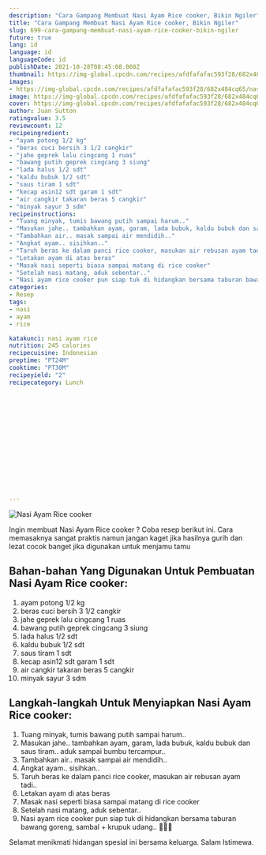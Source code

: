 ```yaml
---
description: "Cara Gampang Membuat Nasi Ayam Rice cooker, Bikin Ngiler"
title: "Cara Gampang Membuat Nasi Ayam Rice cooker, Bikin Ngiler"
slug: 699-cara-gampang-membuat-nasi-ayam-rice-cooker-bikin-ngiler
future: true
lang: id
language: id
languageCode: id
publishDate: 2021-10-28T08:45:08.060Z 
thumbnail: https://img-global.cpcdn.com/recipes/afdfafafac593f28/682x484cq65/nasi-ayam-rice-cooker-foto-resep-utama.png
images:
- https://img-global.cpcdn.com/recipes/afdfafafac593f28/682x484cq65/nasi-ayam-rice-cooker-foto-resep-utama.png
image: https://img-global.cpcdn.com/recipes/afdfafafac593f28/682x484cq65/nasi-ayam-rice-cooker-foto-resep-utama.png
cover: https://img-global.cpcdn.com/recipes/afdfafafac593f28/682x484cq65/nasi-ayam-rice-cooker-foto-resep-utama.png
author: Juan Sutton
ratingvalue: 3.5
reviewcount: 12
recipeingredient:
- "ayam potong 1/2 kg"
- "beras cuci bersih 3 1/2 cangkir"
- "jahe geprek lalu cingcang 1 ruas"
- "bawang putih geprek cingcang 3 siung"
- "lada halus 1/2 sdt"
- "kaldu bubuk 1/2 sdt"
- "saus tiram 1 sdt"
- "kecap asin12 sdt garam 1 sdt"
- "air cangkir takaran beras 5 cangkir"
- "minyak sayur 3 sdm"
recipeinstructions:
- "Tuang minyak, tumis bawang putih sampai harum.."
- "Masukan jahe.. tambahkan ayam, garam, lada bubuk, kaldu bubuk dan saus tiram.. aduk sampai bumbu tercampur.."
- "Tambahkan air.. masak sampai air mendidih.."
- "Angkat ayam.. sisihkan.."
- "Taruh beras ke dalam panci rice cooker, masukan air rebusan ayam tadi.."
- "Letakan ayam di atas beras"
- "Masak nasi seperti biasa sampai matang di rice cooker"
- "Setelah nasi matang, aduk sebentar.."
- "Nasi ayam rice cooker pun siap tuk di hidangkan bersama taburan bawang goreng, sambal + krupuk udang.. 🤗🍛🤤"
categories:
- Resep
tags:
- nasi
- ayam
- rice

katakunci: nasi ayam rice 
nutrition: 245 calories
recipecuisine: Indonesian
preptime: "PT24M"
cooktime: "PT30M"
recipeyield: "2"
recipecategory: Lunch


     
    
    
    
    
    
    
    
    
    
    
      
    
---
```



![Nasi Ayam Rice cooker](https://img-global.cpcdn.com/recipes/afdfafafac593f28/682x484cq65/nasi-ayam-rice-cooker-foto-resep-utama.png)

Ingin membuat Nasi Ayam Rice cooker ? Coba resep berikut ini. Cara memasaknya sangat praktis namun jangan kaget jika hasilnya gurih dan lezat cocok banget jika digunakan untuk menjamu tamu

<!--inarticleads1-->

## Bahan-bahan Yang Digunakan Untuk Pembuatan Nasi Ayam Rice cooker:

1. ayam potong 1/2 kg
1. beras cuci bersih 3 1/2 cangkir
1. jahe geprek lalu cingcang 1 ruas
1. bawang putih geprek cingcang 3 siung
1. lada halus 1/2 sdt
1. kaldu bubuk 1/2 sdt
1. saus tiram 1 sdt
1. kecap asin12 sdt garam 1 sdt
1. air cangkir takaran beras 5 cangkir
1. minyak sayur 3 sdm



<!--inarticleads2-->

## Langkah-langkah Untuk Menyiapkan Nasi Ayam Rice cooker:

1. Tuang minyak, tumis bawang putih sampai harum..
1. Masukan jahe.. tambahkan ayam, garam, lada bubuk, kaldu bubuk dan saus tiram.. aduk sampai bumbu tercampur..
1. Tambahkan air.. masak sampai air mendidih..
1. Angkat ayam.. sisihkan..
1. Taruh beras ke dalam panci rice cooker, masukan air rebusan ayam tadi..
1. Letakan ayam di atas beras
1. Masak nasi seperti biasa sampai matang di rice cooker
1. Setelah nasi matang, aduk sebentar..
1. Nasi ayam rice cooker pun siap tuk di hidangkan bersama taburan bawang goreng, sambal + krupuk udang.. 🤗🍛🤤




Selamat menikmati hidangan spesial ini bersama keluarga. Salam Istimewa.
